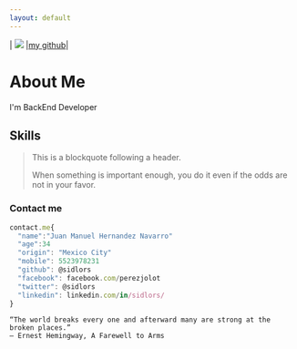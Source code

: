 ```yaml
---
layout: default
---
```


| ![](https://avatars3.githubusercontent.com/u/7101985?s=140&u=10f8e6449a1da528b8fbe76b3d6d997a28f80b13&v=4) |[my github](https://github.com/sidlors)|
# About Me

I'm BackEnd Developer 

## Skills

> This is a blockquote following a header.
>
> When something is important enough, you do it even if the odds are not in your favor.

### Contact me

```js
contact.me{
  "name":"Juan Manuel Hernandez Navarro"
  "age":34
  "origin": "Mexico City"
  "mobile": 5523978231
  "github": @sidlors
  "facebook": facebook.com/perezjolot
  "twitter": @sidlors
  "linkedin": linkedin.com/in/sidlors/
}
```


```
“The world breaks every one and afterward many are strong at the broken places.”
― Ernest Hemingway, A Farewell to Arms
```
